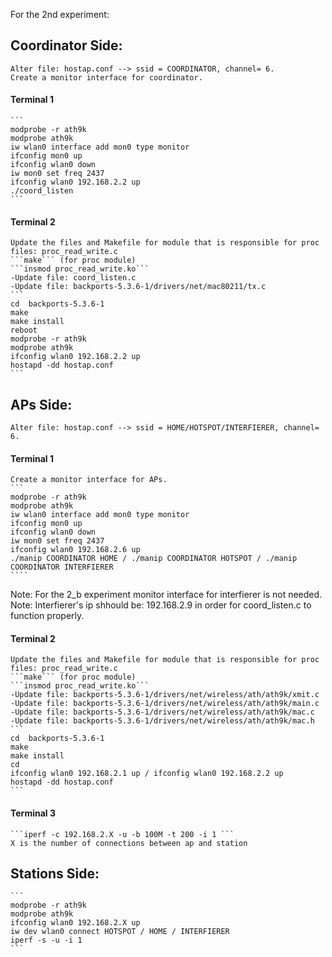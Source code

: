 
For the 2nd experiment:

Coordinator Side:
--------------
	Alter file: hostap.conf --> ssid = COORDINATOR, channel= 6.
	Create a monitor interface for coordinator.

####  Terminal 1 ####
	```
	modprobe -r ath9k
	modprobe ath9k
	iw wlan0 interface add mon0 type monitor
	ifconfig mon0 up
	ifconfig wlan0 down
	iw mon0 set freq 2437
	ifconfig wlan0 192.168.2.2 up
	./coord_listen
	```
####  Terminal 2 ####	
	Update the files and Makefile for module that is responsible for proc files: proc_read_write.c
	```make``` (for proc module)
	```insmod proc_read_write.ko```
	-Update file: coord_listen.c
	-Update file: backports-5.3.6-1/drivers/net/mac80211/tx.c
	```
	cd  backports-5.3.6-1
	make
	make install
	reboot
	modprobe -r ath9k
	modprobe ath9k
	ifconfig wlan0 192.168.2.2 up
	hostapd -dd hostap.conf
	```

APs Side:
--------------
	Alter file: hostap.conf --> ssid = HOME/HOTSPOT/INTERFIERER, channel= 6.
####  Terminal 1 ####
	Create a monitor interface for APs.
	```
	modprobe -r ath9k
	modprobe ath9k
	iw wlan0 interface add mon0 type monitor
	ifconfig mon0 up
	ifconfig wlan0 down
	iw mon0 set freq 2437
	ifconfig wlan0 192.168.2.6 up
	./manip COORDINATOR HOME / ./manip COORDINATOR HOTSPOT / ./manip COORDINATOR INTERFIERER
	````

Note: For the 2_b experiment monitor interface for interfierer is not needed.
Note: Interfierer's ip shhould be: 192.168.2.9 in order for coord_listen.c to function properly.
####  Terminal 2 #### 
	Update the files and Makefile for module that is responsible for proc files: proc_read_write.c
	```make``` (for proc module)
	```insmod proc_read_write.ko```
	-Update file: backports-5.3.6-1/drivers/net/wireless/ath/ath9k/xmit.c
	-Update file: backports-5.3.6-1/drivers/net/wireless/ath/ath9k/main.c
	-Update file: backports-5.3.6-1/drivers/net/wireless/ath/ath9k/mac.c
	-Update file: backports-5.3.6-1/drivers/net/wireless/ath/ath9k/mac.h
	```
	cd  backports-5.3.6-1
	make
	make install
	cd
	ifconfig wlan0 192.168.2.1 up / ifconfig wlan0 192.168.2.2 up 
	hostapd -dd hostap.conf
	```
####  Terminal 3 ####

	```iperf -c 192.168.2.X -u -b 100M -t 200 -i 1 ```
	X is the number of connections between ap and station

Stations Side:
--------------
	```
	modprobe -r ath9k
	modprobe ath9k
	ifconfig wlan0 192.168.2.X up
	iw dev wlan0 connect HOTSPOT / HOME / INTERFIERER
	iperf -s -u -i 1
	```

		